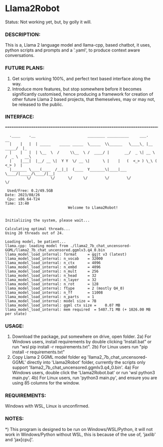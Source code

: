 # Llama2Robot
Status: Not working yet, but, by golly it will.

### DESCRIPTION:
This is a, Llama 2 language model and llama-cpp, based chatbot, it uses, python scripts and prompts and a '.yaml', to produce context aware conversations.

### FUTURE PLANS:
1) Get scripts working 100%, and perfect text based interface along the way.
2) Introduce more features, but stop somewhere before it becomes significantly customised, hence producing a framework for creation of other future Llama 2 based projects, that themeselves, may or may not, be released to the public. 

### INTERFACE:
```
=====================================================================================

  .____    .__                        ________ __________     ___.           __
  |    |   |  | _____    _____ _____  \_____  \\______   \____\_ |__   _____/  |_
  |    |   |  | \__  \  /     \\__  \ /  ____/ |       __/  _ \| __ \ /  _ \   __\
  |    |___|  |__/ __ \|  Y Y  \/ __ \|      \ |    |   (  <_> ) \_\ (  <_> )  |
  |_______ \____(____  /__|_|  (____  Y_______\|____|___ \____/|_____/\____/|__|
          \/         \/      \/     \/        \/        \/           \/

 Used/Free: 0.2/49.5GB                                              Date: 2023/08/26
 Cpu: x86_64-T24                                                         Time: 13:40
                             Welcome to Llama2Robot!


Initializing the system, please wait...

Calculating optimal threads...
Using 20 threads out of 24.

Loading model, be patient...
llama.cpp: loading model from ./llama2_7b_chat_uncensored-GGML/llama2_7b_chat_uncensored.ggmlv3.q4_0.bin
llama_model_load_internal: format     = ggjt v3 (latest)
llama_model_load_internal: n_vocab    = 32000
llama_model_load_internal: n_ctx      = 4096
llama_model_load_internal: n_embd     = 4096
llama_model_load_internal: n_mult     = 256
llama_model_load_internal: n_head     = 32
llama_model_load_internal: n_layer    = 32
llama_model_load_internal: n_rot      = 128
llama_model_load_internal: ftype      = 2 (mostly Q4_0)
llama_model_load_internal: n_ff       = 11008
llama_model_load_internal: n_parts    = 1
llama_model_load_internal: model size = 7B
llama_model_load_internal: ggml ctx size =    0.07 MB
llama_model_load_internal: mem required  = 5407.71 MB (+ 1026.00 MB per state)
```

### USAGE:
1) Download the package, put somewhere on drive, open folder.
2a) For Windows users, install requirements by double clicking 'Install.bat" or run "wsl pip install -r requirements.txt".
2b) For Linux users run "pip install -r requirements.txt"
3) Copy Llama 2 GGML model folder eg 'llama2_7b_chat_uncensored-GGML' directly into 'Llama2Robot' folder, currently the scripts only support 'llama2_7b_chat_uncensored.ggmlv3.q4_0.bin'.
4a) For Windows users, double click the 'Llama2Robot.bat' or run 'wsl python3 main.py'.
4b) For Linux users, run 'python3 main.py', and ensure you are using 85 columns for the window.

### REQUIREMENTS:
Windows with WSL, Linux is unconfirmed. 

### NOTES:
*) This program is designed to be run on Windows/WSL/Python, it will not work in Windows/Python without WSL, this is because of the use of, 'jaxlib' and 'jax[cpu]'. 
